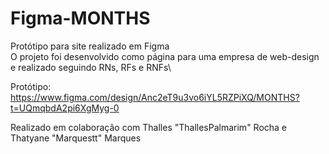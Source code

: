 # Figma-MONTHS
Protótipo para site realizado em Figma\
O projeto foi desenvolvido como página para uma empresa de web-design e realizado seguindo RNs, RFs e RNFs\

Protótipo: https://www.figma.com/design/Anc2eT9u3vo6iYL5RZPiXQ/MONTHS?t=UQmqbdA2pi6XgMyg-0

Realizado em colaboração com Thalles "ThallesPalmarim" Rocha e Thatyane "Marquestt" Marques
